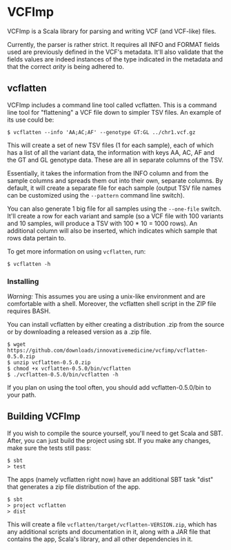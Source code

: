 VCFImp
======

VCFImp is a Scala library for parsing and writing VCF (and VCF-like) files.

Currently, the parser is rather strict. It requires all INFO and FORMAT fields
used are previously defined in the VCF's metadata. It'll also validate that the
fields values are indeed instances of the type indicated in the metadata and
that the correct *arity* is being adhered to.

vcflatten
---------

VCFImp includes a command line tool called vcflatten. This is a command line
tool for "flattening" a VCF file down to simpler TSV files. An example of its
use could be:

    $ vcflatten --info 'AA;AC;AF' --genotype GT:GL ../chr1.vcf.gz

This will create a set of new TSV files (1 for each sample), each of which has
a list of all the variant data, the information with keys AA, AC, AF and the
GT and GL genotype data. These are all in separate columns of the TSV.

Essentially, it takes the information from the INFO column and from the sample
columns and spreads them out into their own, separate columns. By default, it
will create a separate file for each sample (output TSV file names can be
customized using the `--pattern` command line switch).

You can also generate 1 big file for all samples using the `--one-file` switch.
It'll create a row for each variant and sample (so a VCF file with 100 variants
and 10 samples, will produce a TSV with 100 * 10 = 1000 rows). An additional
column will also be inserted, which indicates which sample that rows data
pertain to.

To get more information on using `vcflatten`, run:

    $ vcflatten -h

### Installing

*Warning:* This assumes you are using a unix-like environment and are
comfortable with a shell. Moreover, the vcflatten shell script in the ZIP file
requires BASH.

You can install vcflatten by either creating a distribution .zip from the
source or by downloading a released version as a .zip file.

    $ wget https://github.com/downloads/innovativemedicine/vcfimp/vcflatten-0.5.0.zip
    $ unzip vcflatten-0.5.0.zip
    $ chmod +x vcflatten-0.5.0/bin/vcflatten
    $ ./vcflatten-0.5.0/bin/vcflatten -h

If you plan on using the tool often, you should add vcflatten-0.5.0/bin to your
path.

Building VCFImp
---------------

If you wish to compile the source yourself, you'll need to get Scala and SBT.
After, you can just build the project using sbt. If you make any changes, make
sure the tests still pass:

    $ sbt
    > test

The apps (namely vcflatten right now) have an additional SBT task "dist" that
generates a zip file distribution of the app.

    $ sbt
    > project vcflatten
    > dist

This will create a file `vcflatten/target/vcflatten-VERSION.zip`, which has any
additional scripts and documentation in it, along with a JAR file that contains
the app, Scala's library, and all other dependencies in it.

